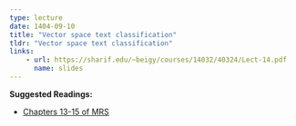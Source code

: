 ```yaml
---
type: lecture
date: 1404-09-10
title: "Vector space text classification"
tldr: "Vector space text classification"
links: 
    - url: https://sharif.edu/~beigy/courses/14032/40324/Lect-14.pdf
      name: slides
---
```


**Suggested Readings:**
- [Chapters 13-15 of MRS](https://nlp.stanford.edu/IR-book/pdf/14vcat.pdf)
